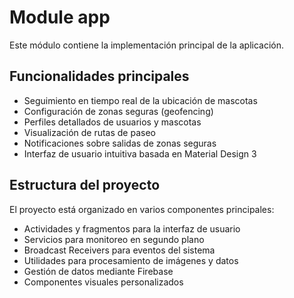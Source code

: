# Module app

Este módulo contiene la implementación principal de la aplicación.

## Funcionalidades principales

- Seguimiento en tiempo real de la ubicación de mascotas
- Configuración de zonas seguras (geofencing)
- Perfiles detallados de usuarios y mascotas
- Visualización de rutas de paseo
- Notificaciones sobre salidas de zonas seguras
- Interfaz de usuario intuitiva basada en Material Design 3

## Estructura del proyecto

El proyecto está organizado en varios componentes principales:

- Actividades y fragmentos para la interfaz de usuario
- Servicios para monitoreo en segundo plano
- Broadcast Receivers para eventos del sistema
- Utilidades para procesamiento de imágenes y datos
- Gestión de datos mediante Firebase
- Componentes visuales personalizados 